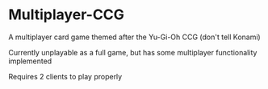 # Multiplayer-CCG

A multiplayer card game themed after the Yu-Gi-Oh CCG (don't tell Konami)

Currently unplayable as a full game, but has some multiplayer functionality implemented

Requires 2 clients to play properly
